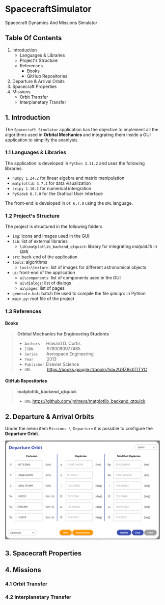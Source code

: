 # SpacecraftSimulator

Spacecraft Dynamics And Missions Simulator

## Table Of Contents

1. Introduction
    - Languages & Libraries
    - Project's Structure
    - References
        - Books
        - GitHub Repositories
2. Departure & Arrival Orbits
3. Spacecraft Properties
4. Missions
    - Orbit Transfer
    - Interplanetary Transfer

## 1. Introduction

The `Spacecraft Simulator` application has the objective to implement all the algorithms used in **Orbital Mechanics** and integrating them inside a GUI application to simplify the ananlysis.

### 1.1 Languages & Libraries

The application is developed in `Python 3.11.2` and uses the following libraries:

- `numpy 1.24.2` for linear algebra and matrix manipulation
- `matplotlib 3.7.1` for data visualization
- `scipy 1.10.1` for numerical intergration
- `PySide6 6.7.0` for the Grafical User Interface

The front-end is developed in `Qt 6.7.0` using the `QML` language.

### 1.2 Project's Structure

The project is structured in the following folders.

- `img`: icons and images used in the GUI
- `lib`: list of external libraries
    - `lib\matplotlib_backend_qtquick`: library for integrating *matplotlib* in *QML*
- `src`: back-end of the application
- `tools`: algorithms
    - `tools\texture`: list of images for different astronomical objects
- `ui`: front-end of the application
    - `ui\components`: list of components used in the GUI
    - `ui\dialogs`: list of dialogs
    - `ui\pages`: list of pages
- `generate.bat`: batch file used to compile the file *qml.qrc* in Python
- `main.py`: root file of the project

### 1.3 References

#### Books

> **Orbital Mechanics for Engineering Students**
> - `Authors`&nbsp;&nbsp;&nbsp;&nbsp;&nbsp;Howard D. Curtis
> - `ISBN`&nbsp;&nbsp;&nbsp;&nbsp;&nbsp;&nbsp;&nbsp;&nbsp;&nbsp;&nbsp;&nbsp;9780080977485
> - `Series`&nbsp;&nbsp;&nbsp;&nbsp;&nbsp;&nbsp;&nbsp;Aerospace Engineering
> - `Year`&nbsp;&nbsp;&nbsp;&nbsp;&nbsp;&nbsp;&nbsp;&nbsp;&nbsp;&nbsp;&nbsp;2013
> - `Publisher`&nbsp;Elsevier Science
> - `URL`&nbsp;&nbsp;&nbsp;&nbsp;&nbsp;&nbsp;&nbsp;&nbsp;&nbsp;&nbsp;&nbsp;&nbsp;&nbsp;https://books.google.it/books?id=2U9Z8k0TlTYC

<!-- | Title  | Authors | ISBN | Series | Year | Publisher | URL |
| ------------- | ------------- | ------------- | ------------- | ------------- | ------------- | ------------- |
| Content Cell  | Content Cell  | Content Cell  | Content Cell  | Content Cell  | Content Cell  | Content Cell  | -->

#### GitHub Repositories

> **matplotlib_backend_qtquick**
> - `URL` https://github.com/jmitrevs/matplotlib_backend_qtquick

## 2. Departure & Arrival Orbits

Under the menu item `Missions \ Departure` it is possible to configure the **Departure Orbit**.

![Departure Orbit.](./images/image.png)

## 3. Spacecraft Properties

## 4. Missions

### 4.1 Orbit Transfer

### 4.2 Interplanetary Transfer